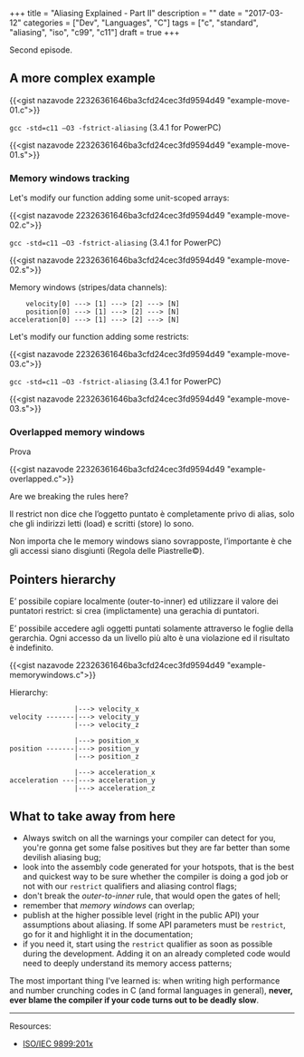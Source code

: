 +++
title = "Aliasing Explained - Part II"
description = ""
date = "2017-03-12"
categories = ["Dev", "Languages", "C"]
tags = ["c", "standard", "aliasing", "iso", "c99", "c11"]
draft = true
+++

Second episode.

<!--more-->

## A more complex example

{{<gist nazavode 22326361646ba3cfd24cec3fd9594d49 "example-move-01.c">}}

`gcc -std=c11 –O3 -fstrict-aliasing` (3.4.1 for PowerPC)

{{<gist nazavode 22326361646ba3cfd24cec3fd9594d49 "example-move-01.s">}}

### Memory windows tracking

Let's modify our function adding some unit-scoped arrays:

{{<gist nazavode 22326361646ba3cfd24cec3fd9594d49 "example-move-02.c">}}

`gcc -std=c11 –O3 -fstrict-aliasing` (3.4.1 for PowerPC)

{{<gist nazavode 22326361646ba3cfd24cec3fd9594d49 "example-move-02.s">}}


Memory windows (stripes/data channels):

```
    velocity[0] ---> [1] ---> [2] ---> [N]
    position[0] ---> [1] ---> [2] ---> [N]
acceleration[0] ---> [1] ---> [2] ---> [N]
```

Let's modify our function adding some restricts:

{{<gist nazavode 22326361646ba3cfd24cec3fd9594d49 "example-move-03.c">}}

`gcc -std=c11 –O3 -fstrict-aliasing` (3.4.1 for PowerPC)

{{<gist nazavode 22326361646ba3cfd24cec3fd9594d49 "example-move-03.s">}}

### Overlapped memory windows

Prova

{{<gist nazavode 22326361646ba3cfd24cec3fd9594d49 "example-overlapped.c">}}

Are we breaking the rules here?

Il restrict non dice che l’oggetto puntato è completamente privo di alias, solo che gli indirizzi letti (load) e scritti (store) lo sono.

Non importa che le memory windows siano sovrapposte, l’importante è che gli accessi siano disgiunti (Regola delle Piastrelle©).

## Pointers hierarchy

E’ possibile copiare localmente (outer-to-inner) ed utilizzare il valore dei puntatori restrict: si crea (implictamente) una gerachia di puntatori.

E’ possibile accedere agli oggetti puntati solamente attraverso le foglie della gerarchia. Ogni accesso da un livello più alto è una violazione ed il risultato è indefinito.

{{<gist nazavode 22326361646ba3cfd24cec3fd9594d49 "example-memorywindows.c">}}

Hierarchy:

```
                |---> velocity_x
velocity -------|---> velocity_y
                |---> velocity_z

                |---> position_x
position -------|---> position_y
                |---> position_z

                |---> acceleration_x
acceleration ---|---> acceleration_y
                |---> acceleration_z
```

## What to take away from here

* Always switch on all the warnings your compiler can detect for you, you're
  gonna get some false positives but they are far better than some devilish
  aliasing bug;
* look into the assembly code generated for your hotspots, that is the best and
  quickest way to be sure whether the compiler is doing a god job or not with
  our `restrict` qualifiers and aliasing control flags;
* don't break the *outer-to-inner* rule, that would open the gates of hell;
* remember that *memory windows* can overlap;
* publish at the higher possible level (right in the public API) your assumptions about
  aliasing. If some API parameters must be `restrict`, go for it and highlight
  it in the documentation;
* if you need it, start using the `restrict` qualifier as soon as possible
  during the development. Adding it on an already completed code would need to
  deeply understand its memory access patterns;

The most important thing I've learned is: when writing high performance and
number crunching codes in C (and formal languages in general), **never, ever
blame the compiler if your code turns out to be deadly slow**.


----------

Resources:

* [ISO/IEC 9899:201x][iso-doc]

[iso-doc]: http://www.open-std.org/jtc1/sc22/wg14/www/docs/n1548.pdf
